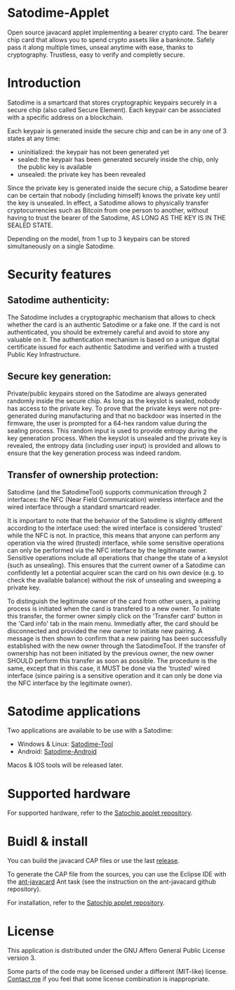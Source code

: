# Satodime-Applet
Open source javacard applet implementing a bearer crypto card. The bearer chip card that allows you to spend crypto assets like a banknote. Safely pass it along multiple times,  unseal anytime with ease, thanks to cryptography. Trustless, easy to verify and completly secure.

# Introduction

Satodime is a smartcard that stores cryptographic keypairs securely in a secure chip (also called Secure Element).
Each keypair can be associated with a specific address on a blockchain.

Each keypair is generated inside the secure chip and can be in any one of 3 states at any time:
- uninitialized: the keypair has not been generated yet
- sealed: the keypair has been generated securely inside the chip, only the public key is available
- unsealed: the private key has been revealed

Since the private key is generated inside the secure chip, a Satodime bearer can be certain that nobody (including himself) knows the private key until the key is unsealed.
In effect, a Satodime allows to physically transfer cryptocurrencies such as Bitcoin from one person to another, without having to trust the bearer of the Satodime, AS LONG AS THE KEY IS IN THE SEALED STATE.

Depending on the model, from 1 up to 3 keypairs can be stored simultaneously on a single Satodime.

# Security features

## Satodime authenticity:
The Satodime includes a cryptographic mechanism that allows to check whether the card is an authentic Satodime or a fake one. If the card is not authenticated, you should be extremely careful and avoid to store any valuable on it. The authentication mechanism is based on a unique digital certificate issued for each authentic Satodime and verified with a trusted Public Key Infrastructure.

## Secure key generation:
Private/public keypairs stored on the Satodime are always generated randomly inside the secure chip. As long as the keyslot is sealed, nobody has access to the private key. To prove that the private keys were not pre-generated during manufacturing and that no backdoor was inserted in the firmware, the user is prompted for a 64-hex random value during the sealing process. This random input is used to provide entropy during the key generation process. When the keyslot is unsealed and the private key is revealed, the entropy data (including user input) is provided and allows to ensure that the key generation process was indeed random.

## Transfer of ownership protection:
Satodime (and the SatodimeTool) supports communication through 2 interfaces: the NFC (Near Field Communication)  wireless interface and the wired interface through a standard smartcard reader.

It is important to note that the behavior of the Satodime is slightly different according to the interface used: the wired interface is considered 'trusted' while the NFC is not. In practice, this means that anyone can perform any operation via the wired (trusted) interface, while some sensitive operations can only be performed via the NFC interface by the legitimate owner. Sensitive operations include all operations that change the state of a keyslot (such as unsealing). This ensures that the current owner of a Satodime can confidently let a potential acquirer scan the card on his own device (e.g. to check the available balance) without the risk of unsealing and sweeping a private key.

To distinguish the legitimate owner of the card from other users, a pairing process is initiated when the card is transfered to a new owner. To initiate this transfer, the former owner simply click on the 'Transfer card' button in the 'Card info' tab in the main menu. Immediatly after, the card should be disconnected and provided the new owner to initiate new pairing. A message is then shown to confirm that a new pairing has been successfully established with the new owner through the SatodimeTool. If the transfer of ownership has not been initiated by the previous owner, the new owner SHOULD perform this transfer as soon as possible. The procedure is the same, except that in this case, it MUST be done via the 'trusted' wired interface (since pairing is a sensitive operation and it can only be done via the NFC interface by the legitimate owner).

# Satodime applications

Two applications are available to be use with a Satodime:
- Windows & Linux: [Satodime-Tool](https://github.com/Toporin/Satodime-Tool)
- Android: [Satodime-Android](https://github.com/Toporin/Satodime-Android)

Macos & IOS tools will be released later.

# Supported hardware

For supported hardware, refer to the [Satochip applet repository](https://github.com/Toporin/SatoChipApplet).

# Buidl & install

You can build the javacard CAP files or use the last [release](https://github.com/Toporin/SatochipApplet/releases).

To generate the CAP file from the sources, you can use the Eclipse IDE with the [ant-javacard](https://github.com/martinpaljak/ant-javacard) Ant task (see the instruction on the ant-javacard github repository).

For installation, refer to the [Satochip applet repository](https://github.com/Toporin/SatoChipApplet). 

# License

This application is distributed under the GNU Affero General Public License version 3.

Some parts of the code may be licensed under a different (MIT-like) license. [Contact me](mailto:satochip.wallet@gmail.com) if you feel that some license combination is inappropriate.
